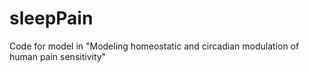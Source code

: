# sleepPain
Code for model in "Modeling homeostatic and circadian modulation of human pain sensitivity"
